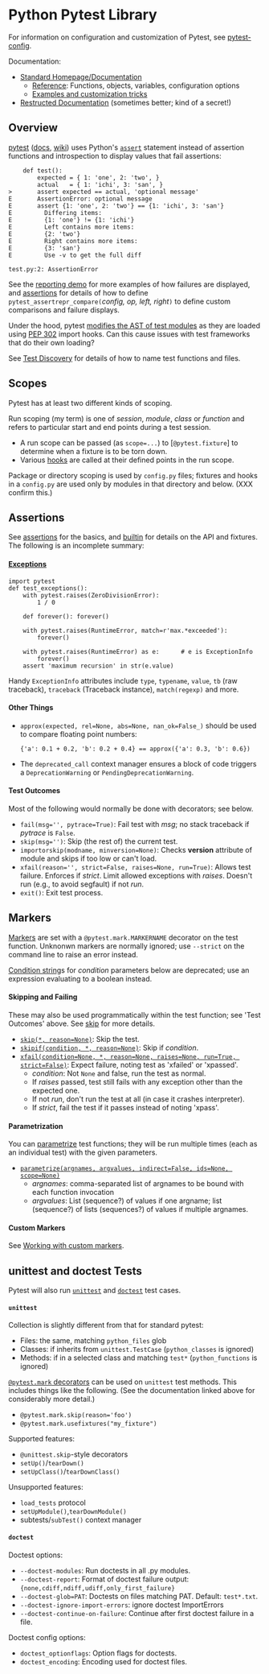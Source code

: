 Python Pytest Library
=====================

For information on configuration and customization of Pytest, see
[pytest-config](pytest-config.md).

Documentation:
* [Standard Homepage/Documentation][pytest]
  * [Reference]: Functions, objects, variables, configuration options
  * [Examples and customization tricks][examples]
* [Restructed Documentation][restruc] (sometimes better; kind of a secret!)

Overview
--------

[pytest] ([docs], [wiki]) uses Python's [`assert`] statement
instead of assertion functions and introspection to display values
that fail assertions:

        def test():
            expected = { 1: 'one', 2: 'two', }
            actual   = { 1: 'ichi', 3: 'san', }
    >       assert expected == actual, 'optional message'
    E       AssertionError: optional message
    E       assert {1: 'one', 2: 'two'} == {1: 'ichi', 3: 'san'}
    E         Differing items:
    E         {1: 'one'} != {1: 'ichi'}
    E         Left contains more items:
    E         {2: 'two'}
    E         Right contains more items:
    E         {3: 'san'}
    E         Use -v to get the full diff

    test.py:2: AssertionError

See the [reporting demo][repdemo] for more examples of how failures
are displayed, and [assertions] for details of how to define
`pytest_assertrepr_compare(`_config, op, left, right_`)` to define
custom comparisons and failure displays.

Under the hood, pytest [modifies the AST of test modules][ast-rewrite]
as they are loaded using [PEP 302] import hooks. Can this cause issues
with test frameworks that do their own loading?

See [Test Discovery](pytest-config.md#test-discvoery) for details of
how to name test functions and files.

Scopes
------

Pytest has at least two different kinds of scoping.

Run scoping (my term) is one of _session_, _module_, _class_ or
_function_ and refers to particular start and end points during a test
session.
* A run scope can be passed (as `scope=...`) to [`@pytest.fixture`] to
  determine when a fixture is to be torn down.
* Various [hooks] are called at their defined points in the run scope.

Package or directory scoping is used by `config.py` files; fixtures
and hooks in a `config.py` are used only by modules in that directory
and below. (XXX confirm this.)


Assertions
----------

See [assertions] for the basics, and [builtin] for details on the API
and fixtures. The following is an incomplete summary:

#### [Exceptions]

    import pytest
    def test_exceptions():
        with pytest.raises(ZeroDivisionError):
            1 / 0

        def forever(): forever()

        with pytest.raises(RuntimeError, match=r'max.*exceeded'):
            forever()

        with pytest.raises(RuntimeError) as e:      # e is ExceptionInfo
            forever()
        assert 'maximum recursion' in str(e.value)

Handy `ExceptionInfo` attributes include `type`, `typename`, `value`,
`tb` (raw traceback), `traceback` (Traceback instance),
`match(regexp)` and more.

#### Other Things

* `approx(expected, rel=None, abs=None, nan_ok=False_)` should be
  used to compare floating point numbers:

      {'a': 0.1 + 0.2, 'b': 0.2 + 0.4} == approx({'a': 0.3, 'b': 0.6})

* The `deprecated_call` context manager ensures a block of code
  triggers a `DeprecationWarning` or `PendingDeprecationWarning`.

#### Test Outcomes

Most of the following would normally be done with decorators; see below.

* `fail(msg='', pytrace=True)`: Fail test with _msg_; no stack traceback
  if _pytrace_ is `False`.
* `skip(msg='')`: Skip (the rest of) the current test.
* `importorskip(modname, minversion=None)`: Checks __version__ attribute
  of module and skips if too low or can't load.
* `xfail(reason='', strict=False, raises=None, run=True)`: Allows test
  failure. Enforces if _strict_. Limit allowed exceptions with _raises_.
  Doesn't run (e.g., to avoid segfault) if not _run_.
* `exit()`: Exit test process.


Markers
-------

[Markers] are set with a `@pytest.mark.MARKERNAME` decorator on the
test function. Unknonwn markers are normally ignored; use `--strict`
on the command line to raise an error instead.

[Condition string]s for _condition_ parameters below are deprecated;
use an expression evaluating to a boolean instead.

#### Skipping and Failing

These may also be used programmatically within the test function; see
'Test Outcomes' above. See [skip] for more details.

* [`skip(*, reason=None)`][api-skip]: Skip the test.
* [`skipif(condition, *, reason=None)`][api-skipif]: Skip if
  _condition_.
* [`xfail(condition=None, *, reason=None, raises=None, run=True,
  strict=False)`][api-xfail]: Expect failure, noting test as 'xfailed'
  or 'xpassed'.
  - _condition_: Not `None` and false, run the test as normal.
  - If _raises_ passed, test still fails with any exception other than
    the expected one.
  - If not _run_, don't run the test at all (in case it crashes
    interpreter).
  - If _strict_, fail the test if it passes instead of noting 'xpass'.

#### Parametrization

You can [parametrize] test functions; they will be run multiple times
(each as an individual test) with the given parameters.

* [`parametrize(argnames, argvalues, indirect=False, ids=None,
  scope=None)`][api-parametrize]
  - _argnames_: comma-separated list of argnames to be bound with each
    function invocation
  - _argvalues_: List (sequence?) of values if one argname; list
    (sequence?) of lists (sequences?) of values if multiple argnames.

#### Custom Markers

See [Working with custom markers][markers-custom].



unittest and doctest Tests
--------------------------

Pytest will also run [`unittest`] and [`doctest`] test cases.

#### `unittest`

Collection is slightly different from that for standard pytest:
* Files: the same, matching `python_files` glob
* Classes:  if inherits from `unittest.TestCase` (`python_classes` is ignored)
* Methods: if in a selected class and matching `test*`
  (`python_functions` is ignored)

[`@pytest.mark` decorators][markers] can be used on `unittest` test
methods. This includes things like the following. (See the
documentation linked above for considerably more detail.)
* `@pytest.mark.skip(reason='foo')`
* `@pytest.mark.usefixtures("my_fixture")`

Supported features:
* `@unittest.skip`-style decorators
* `setUp()`/`tearDown()`
* `setUpClass()`/`tearDownClass()`

Unsupported features:
* `load_tests` protocol
* `setUpModule()`,`tearDownModule()`
* subtests/`subTest()` context manager

#### `doctest`

Doctest options:

* `--doctest-modules`: Run doctests in all .py modules.
* `--doctest-report`: Format of doctest failure output:
  `{none,cdiff,ndiff,udiff,only_first_failure}`
* `--doctest-glob=PAT`: Doctests on files matching PAT. Default: `test*.txt`.
* `--doctest-ignore-import-errors`: ignore doctest ImportErrors
* `--doctest-continue-on-failure`: Continue after first doctest
  failure in a file.

Doctest config options:

* `doctest_optionflags`: Option flags for doctests.
* `doctest_encoding`: Encoding used for doctest files.



[PEP 302]: https://www.python.org/dev/peps/pep-0302/
[`@pytest.fixture()`]: https://docs.pytest.org/en/latest/reference.html#fixtures
[`assert`]: https://docs.python.org/3/reference/simple_stmts.html#assert
[`doctest`]: https://docs.pytest.org/en/documentation-restructure/how-to/doctest.html
[`unittest`]: https://docs.pytest.org/en/latest/unittest.html
[api-parametrize]: https://docs.pytest.org/en/latest/reference.html#pytest-mark-parametrize-ref
[api-skip]: https://docs.pytest.org/en/latest/reference.html#pytest-mark-skip-ref
[api-skipif]: https://docs.pytest.org/en/latest/reference.html#pytest-mark-skipif
[api-xfail]: https://docs.pytest.org/en/latest/reference.html#pytest-mark-xfail
[assertions]: https://docs.pytest.org/en/latest/assert.html
[ast-rewrite]: http://pybites.blogspot.jp/2011/07/behind-scenes-of-pytests-new-assertion.html
[builtin]: https://docs.pytest.org/en/latest/builtin.html
[condition string]: https://docs.pytest.org/en/latest/historical-notes.html#string-conditions
[docs]: https://docs.pytest.org/en/latest/contents.html
[examples]:  https://docs.pytest.org/en/latest/example/
[exceptions]: https://docs.python.org/3/library/exceptions.html
[hooks]: https://docs.pytest.org/en/documentation-restructure/how-to/writing_plugins.html#pytest-hook-reference
[markers-custom]: https://docs.pytest.org/en/latest/example/markers.html
[markers]: https://docs.pytest.org/en/latest/mark.html
[parametrize]: https://docs.pytest.org/en/latest/parametrize.html
[pytest]: https://pytest.org/
[reference]: https://docs.pytest.org/en/latest/reference.html
[repdemo]: https://docs.pytest.org/en/latest/example/reportingdemo.html
[restruc]: https://docs.pytest.org/en/documentation-restructure/
[skip]: https://docs.pytest.org/en/latest/skipping.html#skip
[wiki]: https://wiki.python.org/moin/PyTest
